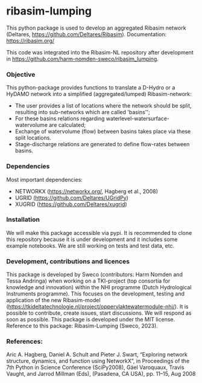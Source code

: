 # ribasim-lumping

This python package is used to develop an aggregated Ribasim network (Deltares, https://github.com/Deltares/Ribasim). Documentation: https://ribasim.org/

This code was integrated into the Ribasim-NL repository after development in https://github.com/harm-nomden-sweco/ribasim_lumping.

### Objective
This python-package provides functions to translate a D-Hydro or a HyDAMO network into a simplified (aggregated/lumped) Ribasim-network:
- The user provides a list of locations where the network should be split, resulting into sub-networks which are called 'basins'';
- For these basins relations regarding waterlevel-watersurface-watervolume are calculated;
- Exchange of watervolume (flow) between basins takes place via these split locations.
- Stage-discharge relations are generated to define flow-rates between basins.

### Dependencies
Most important dependencies:
- NETWORKX (https://networkx.org/, Hagberg et al., 2008)
- UGRID (https://github.com/Deltares/UGridPy)
- XUGRID (https://github.com/Deltares/xugrid)

### Installation
We will make this package accessible via pypi. It is recommended to clone this repository because it is under development and it includes some example notebooks. We are still working on tests and test data, etc.

### Development, contributions and licences
This package is developed by Sweco (contributors: Harm Nomden and Tessa Andringa) when working on a TKI-project (top consortia for knowledge and innovation) within the NHI programme (Dutch Hydrological Instruments programme). This focuses on the development, testing and application of the new Ribasim-model (https://tkideltatechnologie.nl/project/oppervlaktewatermodule-nhi/).
It is possible to contribute, create issues, start discussions. We will respond as soon as possible.
This package is developed under the MIT license. Reference to this package: Ribasim-Lumping (Sweco, 2023).

### References:
Aric A. Hagberg, Daniel A. Schult and Pieter J. Swart, “Exploring network structure, dynamics, and function using NetworkX”, in Proceedings of the 7th Python in Science Conference (SciPy2008), Gäel Varoquaux, Travis Vaught, and Jarrod Millman (Eds), (Pasadena, CA USA), pp. 11–15, Aug 2008
